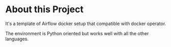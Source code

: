 # About this Project

It's a template of Airflow docker setup that compatible with docker operator.

The environment is Python oriented but works well with all the other languages.
